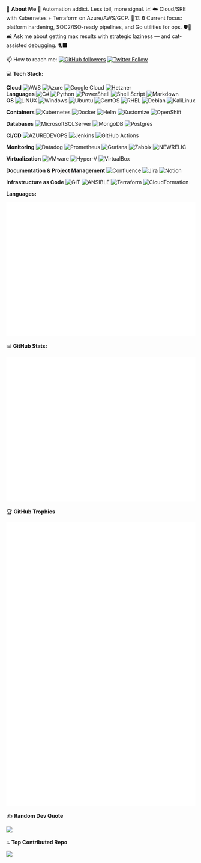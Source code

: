 💫 **About Me**
🤖 Automation addict. Less toil, more signal. 📈
☁️ Cloud/SRE with Kubernetes + Terraform on Azure/AWS/GCP. 🧩🏗️
🔒 Current focus: platform hardening, SOC2/ISO-ready pipelines, and Go utilities for ops. 🛡️🔁
🛋️ Ask me about getting max results with strategic laziness — and cat-assisted debugging. 🐈‍⬛

📫 How to reach me:  [![GitHub followers](https://img.shields.io/github/followers/LordOverlord?label=Follow&style=social)](https://github.com/LordOverlord) [![Twitter Follow](https://img.shields.io/twitter/follow/LordOverlord_?style=social)](https://twitter.com/LordOverlord_)

💻 **Tech Stack:**

**Cloud**
![AWS](https://img.shields.io/badge/AWS-%23FF9900.svg?style=flat&logo=amazon-aws&logoColor=white) ![Azure](https://img.shields.io/badge/azure-%230072C6.svg?style=flat&logo=microsoftazure&logoColor=white) ![Google Cloud](https://img.shields.io/badge/GoogleCloud-%234285F4.svg?style=flat&logo=google-cloud&logoColor=white) ![Hetzner](https://img.shields.io/badge/Hetzner-%23000000.svg?style=flat&logo=hetzner&logoColor=white) </br>
**Languages**
![C#](https://img.shields.io/badge/c%23-%23239120.svg?style=flat&logo=c-sharp&logoColor=white) ![Python](https://img.shields.io/badge/python-3670A0?style=flat&logo=python&logoColor=ffdd54) ![PowerShell](https://img.shields.io/badge/PowerShell-%235391FE.svg?style=flat&logo=powershell&logoColor=white) ![Shell Script](https://img.shields.io/badge/shell_script-%23121011.svg?style=flat&logo=gnu-bash&logoColor=white) ![Markdown](https://img.shields.io/badge/markdown-%23000000.svg?style=flat&logo=markdown&logoColor=white)</br>
**OS**
![LINUX](https://img.shields.io/badge/Linux-FCC624?style=flat&logo=linux&logoColor=black) ![Windows](https://img.shields.io/badge/Windows-0078D7?style=flat&logo=windows&logoColor=white) ![Ubuntu](https://img.shields.io/badge/Ubuntu-E95420?style=flat&logo=ubuntu&logoColor=white) ![CentOS](https://img.shields.io/badge/CentOS-%23000000.svg?style=flat&logo=centos&logoColor=white) ![RHEL](https://img.shields.io/badge/RHEL-%23CC0000.svg?style=flat&logo=redhat&logoColor=white) ![Debian](https://img.shields.io/badge/debian-%23A81D2D.svg?style=flat&logo=debian&logoColor=white) ![KaliLinux](https://img.shields.io/badge/Kali_Linux-%23000000.svg?style=flat&logo=kali-linux&logoColor=white)</br>

**Containers**
![Kubernetes](https://img.shields.io/badge/kubernetes-%23326ce5.svg?style=flat&logo=kubernetes&logoColor=white) ![Docker](https://img.shields.io/badge/docker-%230db7ed.svg?style=flat&logo=docker&logoColor=white) ![Helm](https://img.shields.io/badge/helm-%232C5282.svg?style=flat&logo=helm&logoColor=white) ![Kustomize](https://img.shields.io/badge/kustomize-%23000000.svg?style=flat&logo=kustomize&logoColor=white) ![OpenShift](https://img.shields.io/badge/openshift-%23EE0000.svg?style=flat&logo=openshift&logoColor=white)</br>

**Databases**
![MicrosoftSQLServer](https://img.shields.io/badge/Microsoft%20SQL%20Server-CC2927?style=flat&logo=microsoft%20sql%20server&logoColor=white) ![MongoDB](https://img.shields.io/badge/MongoDB-%234ea94b.svg?style=flat&logo=mongodb&logoColor=white) ![Postgres](https://img.shields.io/badge/postgres-%23316192.svg?style=flat&logo=postgresql&logoColor=white)</br>

**CI/CD**
![AZUREDEVOPS](https://img.shields.io/badge/azuredevops-0078D7.svg?style=flat&logo=azuredevops&logoColor=white&color=%230078D7) ![Jenkins](https://img.shields.io/badge/jenkins-%232C5263.svg?style=flat&logo=jenkins&logoColor=white) ![GitHub Actions](https://img.shields.io/badge/GitHub_Actions-2088FF?style=flat&logo=githubactions&logoColor=white)</br>

**Monitoring**
![Datadog](https://img.shields.io/badge/datadog-%23632CA6.svg?style=flat&logo=DataDog&logoColor=white) ![Prometheus](https://img.shields.io/badge/Prometheus-%23000000.svg?style=flat&logo=prometheus&logoColor=white) ![Grafana](https://img.shields.io/badge/grafana-%23F46800.svg?style=flat&logo=Grafana&logoColor=white) ![Zabbix](https://img.shields.io/badge/Zabbix-%23EA1A1A.svg?style=flat&logo=zabbix&logoColor=white) ![NEWRELIC](https://img.shields.io/badge/newrelic-1CE783.svg?style=flat&logo=newrelic&logoColor=white&color=%231CE783)</br>

**Virtualization**
![VMware](https://img.shields.io/badge/vmware-%23000000.svg?style=flat&logo=vmware&logoColor=white) ![Hyper-V](https://img.shields.io/badge/Hyper-V-0078D7.svg?style=flat&logo=windowsserver&logoColor=white) ![VirtualBox](https://img.shields.io/badge/virtualbox-%23000000.svg?style=flat&logo=virtualbox&logoColor=white)</br>

**Documentation & Project Management**
![Confluence](https://img.shields.io/badge/confluence-%23172BF4.svg?style=flat&logo=confluence&logoColor=white) ![Jira](https://img.shields.io/badge/jira-%230A0FFF.svg?style=flat&logo=jira&logoColor=white) ![Notion](https://img.shields.io/badge/Notion-%23000000.svg?style=flat&logo=notion&logoColor=white)</br>

**Infrastructure as Code**
![GIT](https://img.shields.io/badge/Git-fc6d26?style=flat&logo=git&logoColor=white) ![ANSIBLE](https://img.shields.io/badge/ansible-%231A1918.svg?style=flat&logo=ansible&logoColor=white) ![Terraform](https://img.shields.io/badge/terraform-%235835CC.svg?style=flat&logo=terraform&logoColor=white) ![CloudFormation](https://img.shields.io/badge/AWS%20CloudFormation-232F3E?style=flat&logo=amazonaws&logoColor=white)</br>

**Languages:**

![](output/github-languages.svg)

📊 **GitHub Stats:**

![](output/github-metrics.svg)

🏆 **GitHub Trophies**

![](output/github-achievements.svg)

✍️ **Random Dev Quote**

![](https://quotes-github-readme.vercel.app/api?type=horizontal&theme=radical)

🔝 **Top Contributed Repo**

![](https://github-contributor-stats.vercel.app/api?username=LordOverlord&limit=5&theme=dark&combine_all_yearly_contributions=true)

